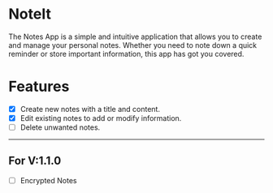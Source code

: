 # NoteIt

The Notes App is a simple and intuitive application that allows you to create and manage your personal notes. 
Whether you need to note down a quick reminder or store important information, this app has got you covered.

# Features

- [X] Create new notes with a title and content.
- [X] Edit existing notes to add or modify information.
- [ ] Delete unwanted notes.

----------------------------------------
## For V:1.1.0
- [ ] Encrypted Notes
